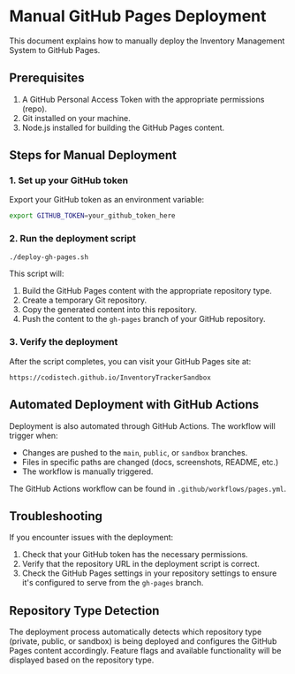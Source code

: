# Manual GitHub Pages Deployment

This document explains how to manually deploy the Inventory Management System to GitHub Pages.

## Prerequisites

1. A GitHub Personal Access Token with the appropriate permissions (repo).
2. Git installed on your machine.
3. Node.js installed for building the GitHub Pages content.

## Steps for Manual Deployment

### 1. Set up your GitHub token

Export your GitHub token as an environment variable:

```bash
export GITHUB_TOKEN=your_github_token_here
```

### 2. Run the deployment script

```bash
./deploy-gh-pages.sh
```

This script will:

1. Build the GitHub Pages content with the appropriate repository type.
2. Create a temporary Git repository.
3. Copy the generated content into this repository.
4. Push the content to the `gh-pages` branch of your GitHub repository.

### 3. Verify the deployment

After the script completes, you can visit your GitHub Pages site at:

```
https://codistech.github.io/InventoryTrackerSandbox
```

## Automated Deployment with GitHub Actions

Deployment is also automated through GitHub Actions. The workflow will trigger when:

- Changes are pushed to the `main`, `public`, or `sandbox` branches.
- Files in specific paths are changed (docs, screenshots, README, etc.)
- The workflow is manually triggered.

The GitHub Actions workflow can be found in `.github/workflows/pages.yml`.

## Troubleshooting

If you encounter issues with the deployment:

1. Check that your GitHub token has the necessary permissions.
2. Verify that the repository URL in the deployment script is correct.
3. Check the GitHub Pages settings in your repository settings to ensure it's configured to serve from the `gh-pages` branch.

## Repository Type Detection

The deployment process automatically detects which repository type (private, public, or sandbox) is being deployed and configures the GitHub Pages content accordingly. Feature flags and available functionality will be displayed based on the repository type.